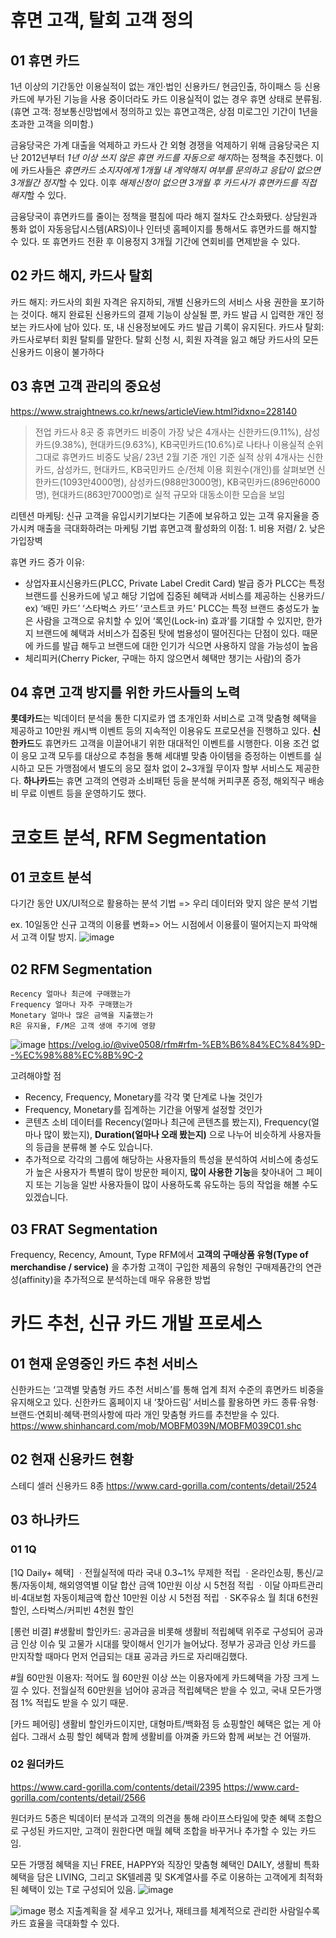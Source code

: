 # 휴면 고객, 탈회 고객 정의

## 01 휴면 카드
1년 이상의 기간동안 이용실적이 없는 개인·법인 신용카드/ 현금인출, 하이패스 등 신용카드에 부가된 기능을 사용 중이더라도 카드 이용실적이 없는 경우 휴면 상태로 분류됨.
(휴면 고객: 정보통신망법에서 정의하고 있는 휴면고객은, 상점 미로그인 기간이 1년을 초과한 고객을 의미함.)

금융당국은 가계 대출을 억제하고 카드사 간 외형 경쟁을 억제하기 위해 금융당국은 지난 2012년부터 *1년 이상 쓰지 않은 휴면 카드를 자동으로 해지*하는 정책을 추진했다. 이에 카드사들은 *휴면카드 소지자에게 1개월 내 계약해지 여부를 문의하고 응답이 없으면 3개월간 정지*할 수 있다. 이후 *해제신청이 없으면 3개월 후 카드사가 휴면카드를 직접 해지*할 수 있다.

금융당국이 휴면카드를 줄이는 정책을 펼침에 따라 해지 절차도 간소화됐다. 상담원과 통화 없이 자동응답시스템(ARS)이나 인터넷 홈페이지를 통해서도 휴면카드를 해지할 수 있다. 또 휴면카드 전환 후 이용정지 3개월 기간에 연회비를 면제받을 수 있다.


## 02 카드 해지, 카드사 탈회
카드 해지: 카드사의 회원 자격은 유지하되, 개별 신용카드의 서비스 사용 권한을 포기하는 것이다. 해지 완료된 신용카드의 결제 기능이 상실될 뿐, 카드 발급 시 입력한 개인 정보는 카드사에 남아 있다. 또, 내 신용정보에도 카드 발급 기록이 유지된다.
카드사 탈회: 카드사로부터 회원 탈퇴를 말한다. 탈회 신청 시, 회원 자격을 잃고 해당 카드사의 모든 신용카드 이용이 불가하다


## 03 휴면 고객 관리의 중요성
https://www.straightnews.co.kr/news/articleView.html?idxno=228140
> 전업 카드사 8곳 중 휴면카드 비중이 가장 낮은 4개사는 신한카드(9.11%), 삼성카드(9.38%), 현대카드(9.63%), KB국민카드(10.6%)로 나타나 이용실적 순위 그대로 휴면카드 비중도 낮음/ 23년 2월 기준 개인 기준 실적 상위 4개사는 신한카드, 삼성카드, 현대카드, KB국민카드 순/전체 이용 회원수(개인)를 살펴보면 신한카드(1093만4000명), 삼성카드(988만3000명), KB국민카드(896만6000명), 현대카드(863만7000명)로 실적 규모와 대동소이한 모습을 보임

리텐션 마케팅: 신규 고객을 유입시키기보다는 기존에 보유하고 있는 고객 유지율을 증가시켜 매출을 극대화하려는 마케팅 기법
휴면고객 활성화의 이점: 1. 비용 저렴/ 2. 낮은 가입장벽 

휴면 카드 증가 이유:
- 상업자표시신용카드(PLCC, Private Label Credit Card) 발급 증가
  PLCC는 특정 브랜드를 신용카드에 넣고 해당 기업에 집중된 혜택과 서비스를 제공하는 신용카드/ ex) ‘배민 카드’ ‘스타벅스 카드’ ‘코스트코 카드’
PLCC는 특정 브랜드 충성도가 높은 사람을 고객으로 유치할 수 있어 ‘록인(Lock-in) 효과’를 기대할 수 있지만, 한가지 브랜드에 혜택과 서비스가 집중된 탓에 범용성이 떨어진다는 단점이 있다. 때문에 카드를 발급 해두고 브랜드에 대한 인기가 식으면 사용하지 않을 가능성이 높음
- 체리피커(Cherry Picker, 구매는 하지 않으면서 혜택만 챙기는 사람)의 증가

## 04 휴면 고객 방지를 위한 카드사들의 노력

**롯데카드**는 빅데이터 분석을 통한 디지로카 앱 초개인화 서비스로 고객 맞춤형 혜택을 제공하고 10만원 캐시백 이벤트 등의 지속적인 이용유도 프로모션을 진행하고 있다.
**신한카드**도 휴면카드 고객을 이끌어내기 위한 대대적인 이벤트를 시행한다. 이용 조건 없이 응모 고객 모두를 대상으로 추첨을 통해 세대별 맞춤 아이템을 증정하는 이벤트를 실시하고 모든 가맹점에서 별도의 응모 절차 없이 2~3개월 무이자 할부 서비스도 제공한다.
**하나카드**는 휴면 고객의 연령과 소비패턴 등을 분석해 커피쿠폰 증정, 해외직구 배송비 무료 이벤트 등을 운영하기도 했다.


# 코호트 분석, RFM Segmentation
## 01 코호트 분석
  다기간 동안 UX/UI적으로 활용하는 분석 기법 => 우리 데이터와 맞지 않은 분석 기법
   
   ex. 10일동안 신규 고객의 이용률 변화=> 어느 시점에서 이용률이 떨어지는지 파악해서 고객 이탈 방지.
   ![image](https://github.com/Dinoryong/HANACARD/assets/132030814/afddaea3-5115-465d-9bed-c5d8db7b8cd3)

## 02 RFM Segmentation
    Recency	얼마나 최근에 구매했는가
    Frequency 얼마나 자주 구매했는가
    Monetary 얼마나 많은 금액을 지출했는가
    R은 유지율, F/M은 고객 생애 주기에 영향
![image](https://github.com/Dinoryong/HANACARD/assets/132030814/4356612c-5b71-42d1-9c76-ab0d21056d5b)
https://velog.io/@vive0508/rfm#rfm-%EB%B6%84%EC%84%9D--%EC%98%88%EC%8B%9C-2


고려해야할 점
- Recency, Frequency, Monetary를 각각 몇 단계로 나눌 것인가
- Frequency, Monetary를 집계하는 기간을 어떻게 설정할 것인가
- 콘텐츠 소비 데이터를 Recency(얼마나 최근에 콘텐츠를 봤는지), Frequency(얼마나 많이 봤는지), **Duration(얼마나 오래 봤는지)** 으로 나누어 비슷하게 사용자들의 등급을 분류해 볼 수도 있습니다.
-  추가적으로 각각의 그룹에 해당하는 사용자들의 특성을 분석하여 서비스에 충성도가 높은 사용자가 특별히 많이 방문한 페이지, **많이 사용한 기능**을 찾아내어 그 페이지 또는 기능을 일반 사용자들이 많이 사용하도록 유도하는 등의 작업을 해볼 수도 있겠습니다.

## 03 FRAT Segmentation
Frequency, Recency, Amount, Type
RFM에서 **고객의 구매상품 유형(Type of merchandise / service)** 을 추가함 고객이 구입한 제품의 유형인 구매제품간의 연관성(affinity)을 추가적으로 분석하는데 매우 유용한 방법

# 카드 추천, 신규 카드 개발 프로세스
## 01 현재 운영중인 카드 추천 서비스
신한카드는 ‘고객별 맞춤형 카드 추천 서비스’를 통해 업계 최저 수준의 휴면카드 비중을 유지해오고 있다. 신한카드 홈페이지 내 ‘찾아드림’ 서비스를 활용하면 카드 종류·유형·브랜드·연회비·혜택·편의사항에 따라 개인 맞춤형 카드를 추천받을 수 있다.
https://www.shinhancard.com/mob/MOBFM039N/MOBFM039C01.shc

## 02 현재 신용카드 현황
스테디 셀러 신용카드 8종
https://www.card-gorilla.com/contents/detail/2524

## 03 하나카드
### 01 1Q
[1Q Daily+ 혜택]
ㆍ전월실적에 따라 국내 0.3~1% 무제한 적립
ㆍ온라인쇼핑, 통신/교통/자동이체, 해외영역별 이달 합산 금액 10만원 이상 시 5천점 적립
ㆍ이달 아파트관리비·4대보험 자동이체금액 합산 10만원 이상 시 5천점 적립
ㆍSK주유소 월 최대 6천원 할인, 스타벅스/커피빈 4천원 할인

[롱런 비결]
#생활비 할인카드: 공과금을 비롯해 생활비 적립혜택 위주로 구성되어 공과금 인상 이슈 및 고물가 시대를 맞이해서 인기가 늘어났다. 정부가 공과금 인상 카드를 만지작할 때마다 먼저 언급되는 대표 공과금 카드로 자리매김했다.

#월 60만원 이용자: 적어도 월 60만원 이상 쓰는 이용자에게 카드혜택을 가장 크게 느낄 수 있다. 전월실적 60만원을 넘어야 공과금 적립혜택은 받을 수 있고, 국내 모든가맹점 1% 적립도 받을 수 있기 때문.

[카드 페어링]
생활비 할인카드이지만, 대형마트/백화점 등 쇼핑할인 혜택은 없는 게 아쉽다. 그래서 쇼핑 할인 혜택과 함께 생활비를 아껴줄 카드와 함께 써보는 건 어떨까.
### 02 원더카드
https://www.card-gorilla.com/contents/detail/2395
https://www.card-gorilla.com/contents/detail/2566

원더카드 5종은 빅데이터 분석과 고객의 의견을 통해 라이프스타일에 맞춘 혜택 조합으로 구성된 카드지만, 고객이 원한다면 매월 혜택 조합을 바꾸거나 추가할 수 있는 카드임.

모든 가맹점 혜택을 지닌 FREE, HAPPY와 직장인 맞춤형 혜택인 DAILY, 생활비 특화 혜택을 담은 LIVING, 그리고 SK텔레콤 및 SK계열사를 주로 이용하는 고객에게 최적화된 혜택이 있는 T로 구성되어 있음.
![image](https://github.com/Dinoryong/HANACARD/assets/132030814/a8086b22-f2df-4125-9602-82d08fe5cb83)

![image](https://github.com/Dinoryong/HANACARD/assets/132030814/43434f6f-a073-4d63-ba87-bf9838c1f724)
평소 지출계획을 잘 세우고 있거나, 재테크를 체계적으로 관리한 사람일수록 카드 효율을 극대화할 수 있다.
